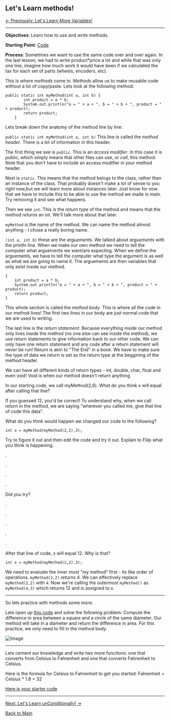 ## Let's Learn methods!

[<- Previously: Let's Learn More Variables!](MoreVariables.md)

----------------------------------------------------------------------------------------

**Objectives**: Learn how to use and write methods.

**Starting Point**: [Code](https://raw.githubusercontent.com/Filip3314/LetsLearnProgramming/master/StartingPoints/Methods.java)

**Process**: 
Sometimes we want to use the same code over and over again. In the last lesson, we had to write product\*price a lot and while that was only one line, imagine how much work it would have been if we calculated the tax for each set of parts (wheels, encoders, etc). 

This is where _methods_ come in. _Methods_ allow us to make reusable code without a lot of copy/paste. Lets look at the following method:

```
public static int myMethod(int a, int b) {
        int product = a * b;
        System.out.println("a = " + a + ", b = " + b + ", product = " + product);
        return product;
    }
```

Lets break down the anatomy of the method line by line:

```public static int myMethod(int a, int b)``` This line is called the _method header_. There is a lot of information in this header. 

The first thing we see is ```public```. This is an _access modifier_. In this case it is public, which simply means that other files can use, or *call*, this method. Note that you don't have to include an access modifier in your method header.

Next is ```static```. This means that the method belogs to the class, rather than an instance of the class. That probably doesn't make a lot of sense to you right now,but we will learn more about instances later. Just know for now that we have to include this to be able to use the method we made in main. Try removing it and see what happens.

Then we see ```int```. This is the _return type_ of the method and means that the method _returns_ an int. We'll talk more about that later.

```myMethod``` is the name of the method. We can name the method almost anything - I chose a really boring name. 

```(int a, int b)``` these are the _arguements_. We talked about _arguements_ with the println line. When we make our own method we need to tell the computer what arguements we want/are expecting. When we define the arguements, we have to tell the computer what type the argument is as well as what we are going to name it. The arguements are then variables that only exist inside our method.

```
{
    int product = a * b;
    System.out.println("a = " + a + ", b = " + b + ", product = " + product);
    return product;
}
```

This whole section is called the _method body_. This is where all the code in our method lives! The first two lines in our body are just normal code that we are used to writing. 

The last line is the _return statement_. Because everything inside our method only lives inside the method (no one else can see inside the method), we use return statements to give information back to our other code. We can only have one return statement and any code after a return statement will never be run! Return is akin to "The End" in a book. We have to make sure the type of data we return is set as the return type at the beggining of the method header. 

We can have all different kinds of return types - int, double, char, float and even void! Void is when our method doesn't return anything

In our starting code, we call myMethod(2,6). What do you think x will equal after calling that line?

If you guessed 12, you'd be correct! To understand why, when we call _return_ in the method, we are saying "wherever you called me, give that line of code this data". 

What do you think would happen we changed our code to the following?

```
int x = myMethod(myMethod(2,2),3);
```
Try to figure it out and then edit the code and try it out. Explain to Filip what you think is happening. 

.

.

.

.

Did you try?

.

.

.

.

.

After that line of code, x will equal 12. Why is that?
```
int x = myMethod(myMethod(2,2),3);
```
We need to evaluate the inner most "my method" first - its like order of operations. `myMethod(2,2)` _returns_ 4. We can effectively replace `myMethod(2,2)` with `4`.  Now we're calling the outermost `myMethod()` as `myMethod(4,3)` which returns 12 and is assigned to x. 

----------------------------------------------------------------------------------------
So lets practice with methods some more.

Lets open up [this code](https://raw.githubusercontent.com/Filip3314/LetsLearnProgramming/master/StartingPoints/SquareCircle.java) and solve the following problem:
Compute the difference in area between a square and a circle of the same diameter. Our method will take in a diameter and return the difference in area. For this practice, we only need to fill in the method body.

![Image](/Images/circle.PNG)

----------------------------------------------------------------------------------------

Lets cement our knowledge and write two more funcitons: one that converts from Celsius to Fahrenheit and one that converts Fahrenheit to Celsius.

Here is the formula for Celsius to Fahrenheit to get you started: Fahrenheit = Celsius * 1.8 + 32

[Here is your starter code](https://raw.githubusercontent.com/Filip3314/LetsLearnProgramming/master/StartingPoints/CelsiusFahrenheit.java)

----------------------------------------------------------------------------------------

[Next: Let's Learn unConditionally! ->](Conditionals.md)

[Back to Main](../../README.md)
